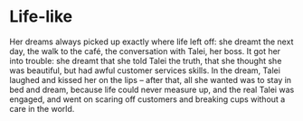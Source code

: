 Life-like=========


Her dreams always picked up exactly where life left off: she dreamt the next day, the walk to the café, the conversation with Talei, her boss. It got her into trouble: she dreamt that she told Talei the truth, that she thought she was beautiful, but had awful customer services skills. In the dream, Talei laughed and kissed her on the lips – after that, all she wanted was to stay in bed and dream, because life could never measure up, and the real Talei was engaged, and went on scaring off customers and breaking cups without a care in the world.
